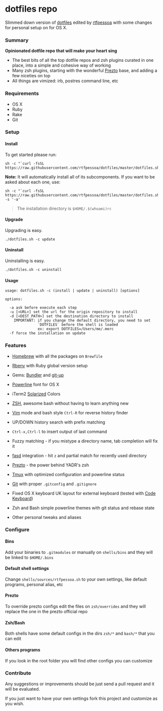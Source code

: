 # dotfiles repo

Slimmed down version of [dotfiles](https://github.com/skwp/dotfiles) edited by [rtfpessoa](https://github.com/rtfpessoa) with some changes for personal setup on for OS X.

### Summary

**Opinionated dotfile repo that will make your heart sing**

  * The best bits of all the top dotfile repos and zsh plugins curated in one place, into a simple and cohesive way of working
  * Many zsh plugins, starting with the wonderful [Prezto](https://github.com/sorin-ionescu/prezto) base, and adding a few niceties on top
  * All things are vimized: irb, postres command line, etc

### Requirements

* OS X
* Ruby
* Rake
* Git

### Setup

#### Install

To get started please run:

```
sh -c "`curl -fsSL https://raw.githubusercontent.com/rtfpessoa/dotfiles/master/dotfiles.sh`"
```

**Note:** It will automatically install all of its subcomponents. If you want to be asked
about each one, use:

```
sh -c "`curl -fsSL https://raw.githubusercontent.com/rtfpessoa/dotfiles/master/dotfiles.sh`" -s '-a'
```

> The installation directory is `$HOME/.$(whoami)rc`

#### Upgrade

Upgrading is easy.

```
./dotfiles.sh -c update
```

#### Uninstall

Uninstalling is easy.

```
./dotfiles.sh -c uninstall
```

#### Usage

```
usage: dotfiles.sh -c (install | update | uninstall) [options]

options:

  -a ask before execute each step
  -u [<URL>] set the url for the origin repository to install
  -d [<DEST_PATH>] set the destination directory to install
    IMPORTANT: if you change the default directory, you need to set
               `DOTFILES` before the shell is loaded
               ex: export DOTFILES=/Users/me/.merc
  -f force the installation on update
```

### Features

* [Homebrew](https://github.com/Homebrew/homebrew) with all the packages on `Brewfile`

* [Rbenv](https://github.com/sstephenson/rbenv) with Ruby global version setup

* Gems: [Bundler](https://github.com/bundler/bundler) and [git-up](https://github.com/aanand/git-up)

* [Powerline](https://github.com/powerline/powerline) font for OS X

* iTerm2 [Solarized](https://github.com/altercation/solarized) Colors

* [ZSH](https://github.com/zsh-users/zsh), awesome bash without having to learn anything new

* [Vim](https://github.com/vim) mode and bash style `Ctrl-R` for reverse history finder

* UP/DOWN history search with prefix matching

* `Ctrl-x,Ctrl-l` to insert output of last command

* Fuzzy matching - if you mistype a directory name, tab completion will fix it

* [fasd](https://github.com/clvv/fasd) integration - hit `z` and partial match for recently used directory

* [Prezto](http://github.com/sorin-ionescu/prezto) - the power behind YADR's zsh

* [Tmux](https://github.com/tmux/tmux) with optimized configuration and powerline status

* [Git](https://github.com/git/git) with proper `.gitconfig` and `.gitignore`

* Fixed OS X keyboard UK layout for external keyboard (tested with [Code Keyboard](https://codekeyboards.com/))

* Zsh and Bash simple powerline themes with git status and rebase state

* Other personal tweaks and aliases

### Configure

#### Bins

Add your binaries to `.gitmodules` or manually on `shells/bins` and they will be linked to `$HOME/.bins`

#### Default shell settings

Change `shells/sources/rtfpessoa.sh` to your own settings, like default programs, personal alias, etc

#### Prezto

To override prezto configs edit the files on `zsh/overrides` and they will replace the one in the prezto official repo

#### Zsh/Bash

Both shells have some default configs in the dirs `zsh/*` and `bash/*` that you can edit

#### Others programs

If you look in the root folder you will find other configs you can customize

### Contribute

Any suggestions or improvements should be just send a pull request and it will be evaluated.

If you just want to have your own settings fork this project and customize as you wish.
